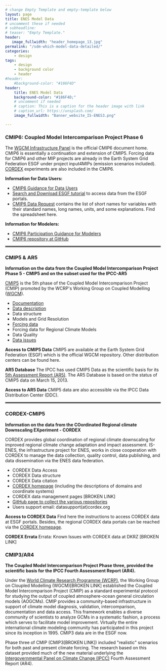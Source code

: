 ```yaml
---
# change Empty Template and empty-template below
layout: page
title: ENES Model Data
# uncomment these if needed
# subheadline: 
# teaser: "Empty Template."
header:
   image_fullwidth: "header_homepage_13.jpg"
permalink: "/sdm-which-model-data-detailed/"
categories:
    - design
tags:
    - design
    - background color
    - header
#header:
    #background-color: "#186F4D"
header:
    title: ENES Model Data
    background-color: "#186F4D;"
    # uncomment if needed
    # caption: This is a caption for the header image with link
    # caption_url: https://unsplash.com/
    image_fullwidth: "Banner_website_IS-ENES3.png"

---
```


### <a name="cmip6-detailed"></a>CMIP6: Coupled Model Intercomparison Project Phase 6

The [WGCM Infrastructure Panel](https://www.wcrp-climate.org/wgcm-cmip/wgcm-cmip6) is the official CMIP6 document home. CMIP6 is essentially a continuation and extension of CMIP5. Forcing data for CMIP6 and other MIP projects are already in the Earth System Grid Federation ESGF under project input4MIPs (emission scenarios included). [CORDEX](https://cordex.org/experiment-guidelines/cordex-cmip6/) experiments are also included in the CMIP6.

**Information for Data Users:**
- [CMIP6 Guidance for Data Users](https://pcmdi.llnl.gov/CMIP6/Guide/dataUsers.html)
- [Search and Download ESGF tutorial](https://esgf.github.io/esgf-user-support/user_guide.html) to access data from the ESGF portals.
- [CMIP6 Data Request](https://clipc-services.ceda.ac.uk//dreq/mipVars.html) contains the list of short names for variables with their standard names, long names, units, and some explanations. Find the spreadsheet here.

**Information for Modelers:**
- [CMIP6 Participation Guidance for Modelers](https://pcmdi.llnl.gov/CMIP6/Guide/modelers.html)
- [CMIP6 repository at GitHub](https://github.com/WCRP-CMIP/CMIP6_CVs)

<hr style="border:2px solid gray">

### <a name="cmip5-detailed"></a>CMIP5 & AR5

**Information on the data from the Coupled Model Intercomparison Project Phase 5 - CMIP5 and on the subset used for the IPCC-AR5**

[CMIP5](https://pcmdi.llnl.gov/mips/cmip5/) is the 5th phase of the Coupled Model Intercomparison Project (CMIP) promoted by the WCRP's Working Group on Coupled Modelling ([WGCM](https://www.wcrp-climate.org/wgcm-cmip/wgcm-cmip5)).

- [Documentation](https://search.es-doc.org/?project=cmip5&documentType=cim.1.software.ModelComponent&client=esdoc-url-rewrite)
- [Data description](https://pcmdi.llnl.gov/mips/cmip5/datadescription.html)
- Data structure
- Models and Grid Resolution
- [Forcing data](https://pcmdi.llnl.gov/mips/cmip5/forcing.html)
- Forcing data for Regional Climate Models
- Data Quality
- [Data issues](https://pcmdi.llnl.gov/mips/cmip5/errata.html)
 
**Access to CMIP5 Data** 
CMIP5 are available at the Earth System Grid Federation (ESGF) which is the official WGCM repository. Other distribution centers can be found here.

**AR5 Database**
The IPCC has used CMIP5 Data as the scientific basis for its [5th Assessment Report (AR5)](https://www.ipcc.ch/report/ar5/syr/). The AR5 Database is based on the status of CMIP5 data on March 15, 2013.

**Access to AR5 Data**
CMIP5 data are also accessible via the IPCC Data Distribution Center (DDC).

<hr style="border:2px solid gray">

### <a name="cordex-detailed"></a>CORDEX-CMIP5

**Information on the data from the COordinated Regional climate Downscaling EXperiment - CORDEX**

CORDEX provides global coordination of regional climate downscaling for improved regional climate change adaptation and impact assessment. IS-ENES, the infrastructure project for ENES, works in close cooperation with CORDEX to manage the data collection, quality control, data publishing, and data dissemination via the ENES data federation.

- CORDEX Data Access
- CORDEX Data structure
- CORDEX Data citation
- [CORDEX homepage](https://cordex.org/) (including the descriptions of domains and coordinate systems)
- CORDEX data management pages [BROKEN LINK]
- [GitHub page to collect the various repositories](https://github.com/IS-ENES-Data)
- Users support email: datasupport(at)cordex.org
 
**Access to CORDEX Data**
Find here the instructions to access CORDEX data at ESGF portals. Besides, the regional CORDEX data portals can be reached via the [CORDEX homepage](https://cordex.org/).

**CORDEX Errata**
Errata: Known Issues with CORDEX data at DKRZ [BROKEN LINK]

### <a name="cmip3-detailed"></a>CMIP3/AR4

**The Coupled Model Intercomparison Project Phase three, provided the scientific basis for the IPCC Fourth Assessment Report (AR4).**

Under the [World Climate Research Programme (WCRP)](https://www.wcrp-climate.org/), the Working Group on Cloupled Modelling (WGCM)[BROKEN LINK] established the Coupled Model Intercomparison Project (CMIP) as a standard experimental protocol for studying the output of coupled atmosphere-ocean general circulation models (AOGCMs). CMIP provides a community-based infrastructure in support of climate model diagnosis, validation, intercomparison, documentation and data access. This framework enables a diverse community of scientists to analyze GCMs in a systematic fashion, a process which serves to facilitate model improvement. Virtually the entire international climate modeling community has participated in this project since its inception in 1995. CMIP3 data are in the ESGF now.

Phase three of CMIP (CMIP3[BROKEN LINK]) included "realistic" scenarios for both past and present climate forcing. The research based on this dataset provided much of the new material underlying the [Intergovernmental Panel on Climate Change (IPCC)](https://www.ipcc.ch/) Fourth Assessment Report (AR4).

